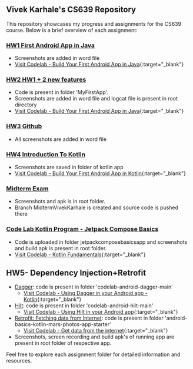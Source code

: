## Vivek Karhale's CS639 Repository

This repository showcases my progress and assignments for the CS639 course. Below is a brief overview of each assignment:

### [HW1 First Android App in Java](HW1MyFirstApp)

- Screenshots are added in word file
- [Visit Codelab - Build Your First Android App in Java](https://developer.android.com/codelabs/build-your-first-android-app#0){:target="\_blank"}

### [HW2 HW1 + 2 new features](MyFirstApp)

- Code is present in folder 'MyFirstApp'.
- Screenshots are added in word file and logcat file is present in root directory
- [Visit Codelab - Build Your First Android App in Java](https://developer.android.com/codelabs/build-your-first-android-app#0){:target="\_blank"}

### [HW3 Github](https://github.com/Kvivek2109/cs639/blob/main/HW3%20-%20Github.docx)

- All screenshots are added in word file

### [HW4 Introduction To Kotlin](HW4MyKotlinApp)

- Screenshots are saved in folder of kotlin app
- [Visit Codelab - Build Your First Android App in Kotlin](https://developer.android.com/codelabs/build-your-first-android-app-kotlin#0){:target="\_blank"}

### [Midterm Exam](MyMidtermApp)

- Screenshots and apk is in root folder.
- Branch MidtermVivekKarhale is created and source code is pushed there

### [Code Lab Kotlin Program - Jetpack Compose Basics](jetpackcomposebasicsapp)

- Code is uploaded in folder jetpackcomposebasicsapp and screenshots and build apk is present in root folder.
- [Visit Codelab - Kotlin Fundamentals](https://developer.android.com/codelabs/basic-android-kotlin-compose-kotlin-fundamentals-practice-problems?hl=en#0){:target="\_blank"}

## HW5- Dependency Injection+Retrofit

- [Dagger](codelab-android-dagger-main): code is present in folder 'codelab-android-dagger-main'
  - [Visit Codelab - Using Dagger in your Android app -Kotlin](https://developer.android.com/codelabs/android-dagger#0){:target="\_blank"}
- [Hilt](codelab-android-hilt-main): code is present in folder 'codelab-android-hilt-main'
  - [Visit Codelab - Using Hilt in your Android app](https://developer.android.com/codelabs/android-hilt#0){:target="\_blank"}
- [Retrofit: Fetching data from Internet](android-basics-kotlin-mars-photos-app-starter): code is present in folder 'android-basics-kotlin-mars-photos-app-starter'
  - [Visit Codelab - Get data from the internet](https://developer.android.com/codelabs/basic-android-kotlin-training-getting-data-internet#0){:target="\_blank"}
- Screenshots, screen recording and build apk's of running app are present in root folder of respective app.

Feel free to explore each assignment folder for detailed information and resources.
